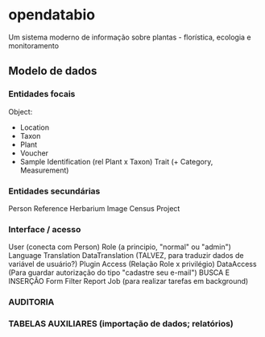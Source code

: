 # opendatabio
Um sistema moderno de informação sobre plantas - florística, ecologia e monitoramento 

## Modelo de dados

### Entidades focais

Object:
- Location
- Taxon
- Plant
- Voucher
- Sample
Identification (rel Plant x Taxon)
Trait (+ Category, Measurement)

### Entidades secundárias
Person
Reference
Herbarium
Image
Census
Project

### Interface / acesso
User (conecta com Person)
Role (a principio, "normal" ou "admin")
Language
Translation
DataTranslation (TALVEZ, para traduzir dados de variável de usuário?)
Plugin
Access (Relação Role x privilégio)
DataAccess (Para guardar autorização do tipo "cadastre seu e-mail")
BUSCA E INSERÇÂO
Form
Filter
Report
Job (para realizar tarefas em background)

### AUDITORIA

### TABELAS AUXILIARES (importação de dados; relatórios)

